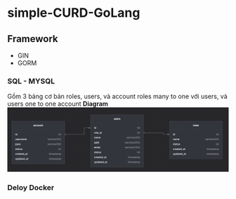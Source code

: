 # simple-CURD-GoLang
## Framework
- GIN
- GORM
### SQL - MYSQL
Gồm 3 bảng cơ bản roles, users, và account
roles many to one với users, và users one to one account
**Diagram**
![](img.png)
### Deloy Docker